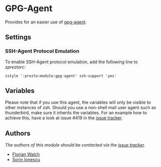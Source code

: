 GPG-Agent
=========

Provides for an easier use of [gpg-agent][1].

Settings
--------

### SSH-Agent Protocol Emulation

To enable SSH-Agent protocol emulation, add the following line to *zpreztorc*:

    zstyle ':prezto:module:gpg-agent' ssh-support 'yes'

Variables
---------

Please note that if you use this agent, the variables will only be visible to
other instances of zsh. Should you use a non-shell mail user agent such as
thunderbird, make sure it inherits the variables. For an example how to
achieve this, have a look at issue #419 in the [issue tracker][2].

Authors
-------

*The authors of this module should be contacted via the [issue tracker][2].*

  - [Florian Walch](https://github.com/fwalch)
  - [Sorin Ionescu](https://github.com/sorin-ionescu)

[1]: http://linux.die.net/man/1/gpg-agent
[2]: https://github.com/sorin-ionescu/prezto/issues
